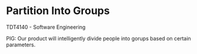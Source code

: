# Partition Into Groups

TDT4140 - Software Engineering

PIG: Our product will intelligently divide people into gorups based on certain parameters. 
